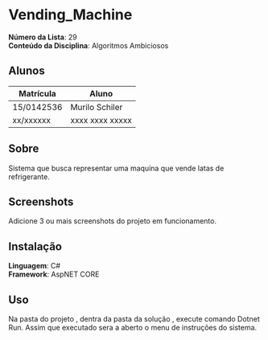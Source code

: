 # Vending_Machine

**Número da Lista**: 29<br>
**Conteúdo da Disciplina**: Algoritmos Ambiciosos<br>

## Alunos
|Matrícula | Aluno |
| -- | -- |
| 15/0142536  |  Murilo Schiler |
| xx/xxxxxx  |  xxxx xxxx xxxxx |

## Sobre 
Sistema que busca representar uma maquina que vende latas de refrigerante.

## Screenshots
Adicione 3 ou mais screenshots do projeto em funcionamento.

## Instalação 
**Linguagem**: C#<br>
**Framework**: AspNET CORE <br>

## Uso 
Na pasta do projeto , dentra da pasta da solução , execute  comando Dotnet Run. Assim que executado sera a aberto o menu de instruções do sistema.





